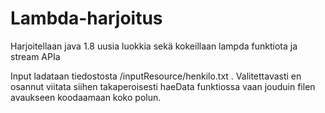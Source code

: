 # Lambda-harjoitus
Harjoitellaan java 1.8 uusia luokkia sekä kokeillaan lampda funktiota ja stream APIa

Input ladataan tiedostosta /inputResource/henkilo.txt . Valitettavasti en osannut viitata siihen takaperoisesti haeData funktiossa vaan jouduin filen
avaukseen koodaamaan koko polun.
